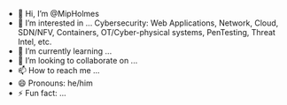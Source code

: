 - 👋 Hi, I’m @MipHolmes
- 👀 I’m interested in ... Cybersecurity: Web Applications, Network, Cloud, SDN/NFV, Containers, OT/Cyber-physical systems, PenTesting, Threat Intel, etc. 
- 🌱 I’m currently learning ... 
- 💞️ I’m looking to collaborate on ...
- 📫 How to reach me ...
- 😄 Pronouns: he/him
- ⚡ Fun fact: ...

<!---
MipHolmes/MipHolmes is a ✨ special ✨ repository because its `README.md` (this file) appears on your GitHub profile.
You can click the Preview link to take a look at your changes.
--->
